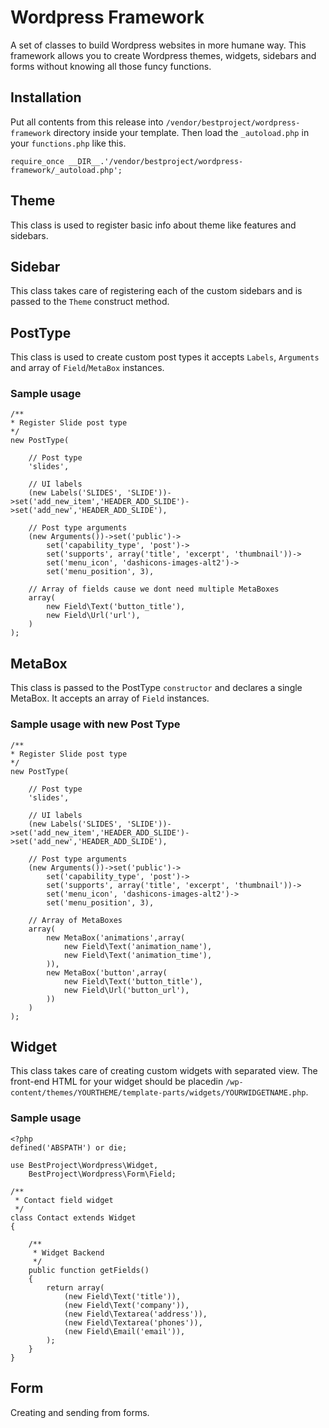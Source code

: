 # Wordpress Framework
A set of classes to build Wordpress websites in more humane way. This framework 
allows you to create Wordpress themes, widgets, sidebars and forms without knowing 
all those funcy functions.

## Installation

Put all contents from this release into `/vendor/bestproject/wordpress-framework` directory inside your template.
Then load the ``_autoload.php`` in your ``functions.php`` like this.

    require_once __DIR__.'/vendor/bestproject/wordpress-framework/_autoload.php';
    
## Theme
This class is used to register basic info about theme like features and sidebars.

## Sidebar
This class takes care of registering each of the custom sidebars and is passed to the `Theme` construct method.

## PostType
This class is used to create custom post types it accepts `Labels`, `Arguments` and array of `Field`/`MetaBox` instances.

### Sample usage
	/**
	* Register Slide post type
	*/
	new PostType(

		// Post type
		'slides',

		// UI labels
		(new Labels('SLIDES', 'SLIDE'))->set('add_new_item','HEADER_ADD_SLIDE')->set('add_new','HEADER_ADD_SLIDE'),

		// Post type arguments
		(new Arguments())->set('public')->
			set('capability_type', 'post')->
			set('supports', array('title', 'excerpt', 'thumbnail'))->
			set('menu_icon', 'dashicons-images-alt2')->
			set('menu_position', 3),

		// Array of fields cause we dont need multiple MetaBoxes
		array(
			new Field\Text('button_title'),
			new Field\Url('url'),
		)
	);

## MetaBox
This class is passed to the PostType `constructor` and declares a single MetaBox. It accepts an array of `Field` instances.

### Sample usage with new Post Type
	/**
	* Register Slide post type
	*/
	new PostType(

		// Post type
		'slides',

		// UI labels
		(new Labels('SLIDES', 'SLIDE'))->set('add_new_item','HEADER_ADD_SLIDE')->set('add_new','HEADER_ADD_SLIDE'),

		// Post type arguments
		(new Arguments())->set('public')->
			set('capability_type', 'post')->
			set('supports', array('title', 'excerpt', 'thumbnail'))->
			set('menu_icon', 'dashicons-images-alt2')->
			set('menu_position', 3),

		// Array of MetaBoxes
        array(
			new MetaBox('animations',array(
                new Field\Text('animation_name'),
                new Field\Text('animation_time'),
            )),
			new MetaBox('button',array(
                new Field\Text('button_title'),
                new Field\Url('button_url'),
            ))
		) 
	);

## Widget
This class takes care of creating custom widgets with separated view. 
The front-end HTML for your widget should be placedin `/wp-content/themes/YOURTHEME/template-parts/widgets/YOURWIDGETNAME.php`.

### Sample usage
    <?php
    defined('ABSPATH') or die;

    use BestProject\Wordpress\Widget,
        BestProject\Wordpress\Form\Field;

    /**
     * Contact field widget
     */
    class Contact extends Widget
    {

        /**
         * Widget Backend
         */
        public function getFields()
        {
            return array(
                (new Field\Text('title')),
                (new Field\Text('company')),
                (new Field\Textarea('address')),
                (new Field\Textarea('phones')),
                (new Field\Email('email')),
            );
        }
    }

## Form
Creating and sending from forms.